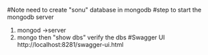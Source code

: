 #Note 
need to create "sonu" database in mongodb
#step to start the mongodb server
1. mongod   ->server
2. mongo   then "show dbs" verify the dbs
#Swagger UI
http://localhost:8281/swagger-ui.html